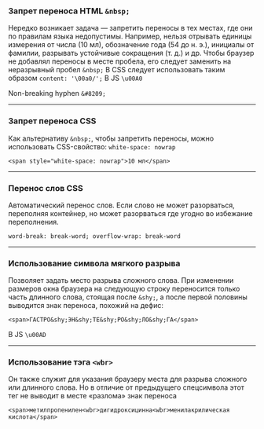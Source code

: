 
### Запрет переноса HTML `&nbsp;`

Нередко возникает задача — запретить переносы в тех местах, где они по правилам языка недопустимы. Например, нельзя отрывать единицы измерения от числа (10 мл), обозначение года (54 до н. э.), инициалы от фамилии, разрывать устойчивые сокращения (т. д.) и др. Чтобы браузер не добавлял переносы в месте пробела, его следует заменить на неразрывный пробел `&nbsp;` 
В CSS следует использовать таким образом `content: '\00a0/';`
В JS `\u00A0`

Non-breaking hyphen `&#8209;`
___

### Запрет переноса CSS 

Как альтернативу `&nbsp;`, чтобы запретить переносы, можно использовать CSS-свойство: `white-space: nowrap`

`<span style="white-space: nowrap">10 мл</span>`
___

### Перенос слов CSS 

Автоматический перенос слов. Если слово не может разорваться, переполняя контейнер, но может разорваться где угодно во избежание переполнения.

`word-break: break-word; overflow-wrap: break-word`
___

### Использование символа мягкого разрыва

Позволяет задать место разрыва сложного слова. При изменении размеров окна браузера на следующую строку переносится только часть длинного слова, стоящая после `&shy;`, а после первой половины выводится знак переноса, похожий на дефис:

`<span>ГАСТРО&shy;ЭН&shy;ТЕ&shy;РО&shy;ЛО&shy;ГА</span>`

В JS  `\u00AD`
___

### Использование тэга `<wbr>`

Он также служит для указания браузеру места для разрыва сложного или длинного слова. Но в отличие от предыдущего спецсимвола этот тег не выводит в месте «разлома» знак переноса

`<span>метилпропенилен<wbr>дигидроксицинна<wbr>менилакрилическая кислота</span>`